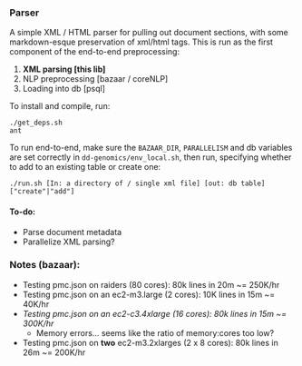 ### Parser

A simple XML / HTML parser for pulling out document sections, with some markdown-esque preservation of xml/html tags.  This is run as the first component of the end-to-end preprocessing:

1. **XML parsing [this lib]**
2. NLP preprocessing [bazaar / coreNLP]
3. Loading into db [psql]

To install and compile, run:

    ./get_deps.sh
    ant

To run end-to-end, make sure the `BAZAAR_DIR`, `PARALLELISM` and db variables are set correctly in `dd-genomics/env_local.sh`, then run, specifying whether to add to an existing table or create one:
  
    ./run.sh [In: a directory of / single xml file] [out: db table] ["create"|"add"]

#### To-do:
* Parse document metadata
* Parallelize XML parsing?

### Notes (bazaar):
* Testing pmc.json on raiders (80 cores): 80k lines in 20m ~= 250K/hr
* Testing pmc.json on an ec2-m3.large (2 cores): 10K lines in 15m ~= 40K/hr
* *Testing pmc.json on an ec2-c3.4xlarge (16 cores): 80k lines in 15m ~= 300K/hr*
  * Memory errors... seems like the ratio of memory:cores too low?
* Testing pmc.json on **two** ec2-m3.2xlarges (2 x 8 cores): 80k lines in 26m ~= 200K/hr
